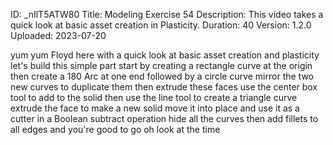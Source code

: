 ID: _nIlT5ATW80
Title: Modeling Exercise 54
Description: This video takes a quick look at basic asset creation in Plasticity.
Duration: 40
Version: 1.2.0
Uploaded: 2023-07-20

yum yum Floyd here with a quick look at
basic asset creation and plasticity
let's build this simple part start by
creating a rectangle curve at the origin
then create a 180 Arc at one end
followed by a circle curve mirror the
two new curves to duplicate them then
extrude these faces use the center box
tool to add to the solid then use the
line tool to create a triangle curve
extrude the face to make a new solid
move it into place and use it as a
cutter in a Boolean subtract operation
hide all the curves then add fillets to
all edges and you're good to go oh look
at the time
